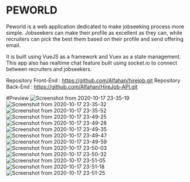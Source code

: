 # PEWORLD

Peworld is a web application dedicated to make jobseeking process more simple. Jobseekers can make their profile as excellent as they can, while recruiters can pick the best them based on their profile and send offering email.

It is built using VueJS as a framework and Vuex as a state management. This app also has realtime chat feature built using socket.io to connect between recruiters and jobseekers.

Repository Front-End : https://github.com/Alfahan/hirejob.git
Repository Back-End : https://github.com/Alfahan/HireJob-API.git

#Preview
![Screenshot from 2020-10-17 23-35-19](https://user-images.githubusercontent.com/49190810/96348549-ff29b780-10d3-11eb-8adb-e48b606f7dfe.jpg)
![Screenshot from 2020-10-17 23-35-32](https://user-images.githubusercontent.com/49190810/96348554-04870200-10d4-11eb-84e6-ea6eeec7b1e4.jpg)
![Screenshot from 2020-10-17 23-35-52](https://user-images.githubusercontent.com/49190810/96348557-05b82f00-10d4-11eb-9ac4-7d0429ded403.jpg)
![Screenshot from 2020-10-17 23-49-25](https://user-images.githubusercontent.com/49190810/96348558-0650c580-10d4-11eb-8105-ce96a6d84775.png)
![Screenshot from 2020-10-17 23-49-28](https://user-images.githubusercontent.com/49190810/96348559-0650c580-10d4-11eb-8e14-e6c6bab6e124.png)
![Screenshot from 2020-10-17 23-49-35](https://user-images.githubusercontent.com/49190810/96348560-06e95c00-10d4-11eb-8609-ec67fb8f3526.png)
![Screenshot from 2020-10-17 23-49-47](https://user-images.githubusercontent.com/49190810/96348561-0781f280-10d4-11eb-9e68-25f7af30fd15.png)
![Screenshot from 2020-10-17 23-49-59](https://user-images.githubusercontent.com/49190810/96348562-081a8900-10d4-11eb-86c9-ee7ca1abecb1.png)
![Screenshot from 2020-10-17 23-50-03](https://user-images.githubusercontent.com/49190810/96348564-08b31f80-10d4-11eb-9a26-8e18215ef412.png)
![Screenshot from 2020-10-17 23-50-32](https://user-images.githubusercontent.com/49190810/96348566-08b31f80-10d4-11eb-9d60-0326adf4999f.png)
![Screenshot from 2020-10-17 23-51-05](https://user-images.githubusercontent.com/49190810/96348567-09e44c80-10d4-11eb-9401-0a35c173c549.png)
![Screenshot from 2020-10-17 23-51-18](https://user-images.githubusercontent.com/49190810/96348568-0a7ce300-10d4-11eb-871f-d3487711f72b.png)
![Screenshot from 2020-10-17 23-51-25](https://user-images.githubusercontent.com/49190810/96348569-0a7ce300-10d4-11eb-9ae3-0bdc8b672e39.png)
